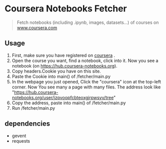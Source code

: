 
# Coursera Notebooks Fetcher
> Fetch notebooks (including .ipynb, images, datasets...) of courses on www.coursera.com

## Usage

1. First, make sure you have registered on [coursera](https://www.coursera.org) .
2. Open the course you want, find a notebook, click into it.
Now you see a notebook (on https://hub.coursera-notebooks.org).
3. Copy headers.Cookie you have on this site.
4. Paste the Cookie into main() of /fetcher/main.py
5. In the webpage you just opened, Click the "coursera" icon at the top-left corner.
Now You see many a page with many files.
The address look like "https://hub.coursera-notebooks.org/user/jzpvoopfcbteoxgjrpwsyv/tree"
6. Copy the address, paste into main() of /fetcher/main.py
7. Run /fetcher/main.py

## dependencies
+ gevent
+ requests

